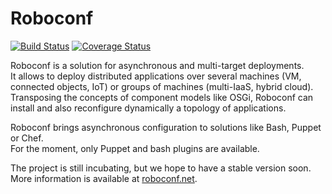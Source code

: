 # Roboconf 
[![Build Status](http://travis-ci.org/roboconf/roboconf.png?branch=master)](http://travis-ci.org/roboconf/roboconf)
[![Coverage Status](http://coveralls.io/repos/roboconf/roboconf/badge.png)](http://coveralls.io/r/roboconf/roboconf)


Roboconf is a solution for asynchronous and multi-target deployments.  
It allows to deploy distributed applications over several machines (VM, connected objects, IoT) or
groups of machines (multi-IaaS, hybrid cloud). Transposing the concepts of component models like OSGi,
Roboconf can install and also reconfigure dynamically a topology of applications.

Roboconf brings asynchronous configuration to solutions like Bash, Puppet or Chef.  
For the moment, only Puppet and bash plugins are available.

The project is still incubating, but we hope to have a stable version soon.  
More information is available at [roboconf.net](http://roboconf.github.io/en/index.html).

